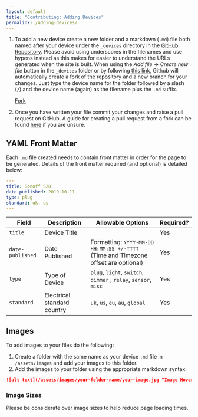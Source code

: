 ```yaml
---
layout: default
title: "Contributing: Adding Devices"
permalink: /adding-devices/
---
```


1. To add a new device create a new folder and a markdown (`.md`) file both named after your device under the `_devices` directory in the [GitHub Repository](https://github.com/esphome-devices/esphome-devices). Please avoid using underscores in the filenames and use hypens instead as this makes for easier to understand the URLs generated when the site is built. When using the _Add file_ -> _Create new file_ button in the `_devices` folder or by following [this link](https://github.com/esphome-devices/esphome-devices/new/main/_devices), Github will automatically create a fork of the repository and a new branch for your changes. Just type the device name for the folder followed by a slash (`/`) and the device name (again) as the filename plus the `.md` suffix.

    <script async defer src="https://buttons.github.io/buttons.js"></script>
    <a class="github-button" href="https://github.com/esphome-devices/esphome-devices/fork" data-icon="octicon-repo-forked" data-size="large" data-show-count="true" aria-label="Fork esphome-devices/esphome-devices on GitHub">Fork</a>

2. Once you have written your file commit your changes and raise a pull request on GitHub. A guide for creating a pull request from a fork can be found [here](https://help.github.com/en/articles/creating-a-pull-request-from-a-fork) if you are unsure.

## YAML Front Matter

Each `.md` file created needs to contain front matter in order for the page to be generated. Details of the front matter required (and optional) is detailed below:

```yaml
---
title: Sonoff S20
date-published: 2019-10-11
type: plug
standard: uk, us
---
```

| Field            | Description                 | Allowable Options                                                                 | Required? |
| ---------------- | --------------------------- | --------------------------------------------------------------------------------- | --------- |
| `title`          | Device Title                |                                                                                   | Yes       |
| `date-published` | Date Published              | Formatting: `YYYY-MM-DD HH:MM:SS +/-TTTT` (Time and Timezone offset are optional) | Yes       |
| `type`           | Type of Device              | `plug`, `light`, `switch`, `dimmer` , `relay`, `sensor`, `misc`                   | Yes       |
| `standard`       | Electrical standard country | `uk`, `us`, `eu`, `au`, `global`                                                  | Yes       |

## Images

To add images to your files do the following:

1. Create a folder with the same name as your device `.md` file in `/assets/images` and add your images to this folder.
2. Add the images to your folder using the appropriate markdown syntax:

  ```md
  ![alt text](/assets/images/your-folder-name/your-image.jpg "Image Hover Text")
  ```

### Image Sizes

Please be considerate over image sizes to help reduce page loading times.
